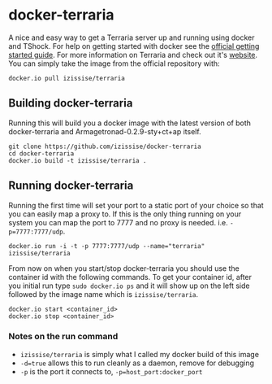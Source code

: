 # docker-terraria

A nice and easy way to get a Terraria server up and running using docker and TShock. For
help on getting started with docker see the [official getting started guide][0].
For more information on Terraria and check out it's [website][1].
You can simply take the image from the official repository with:

    docker.io pull izissise/terraria

## Building docker-terraria

Running this will build you a docker image with the latest version of both
docker-terraria and Armagetronad-0.2.9-sty+ct+ap itself.

    git clone https://github.com/izissise/docker-terraria
    cd docker-terraria
    docker.io build -t izissise/terraria .


## Running docker-terraria

Running the first time will set your port to a static port of your choice so
that you can easily map a proxy to. If this is the only thing running on your
system you can map the port to 7777 and no proxy is needed. i.e.
`-p=7777:7777/udp`.

    docker.io run -i -t -p 7777:7777/udp --name="terraria" izissise/terraria

From now on when you start/stop docker-terraria you should use the container id
with the following commands. To get your container id, after you initial run
type `sudo docker.io ps` and it will show up on the left side followed by the
image name which is `izissise/terraria`.

    docker.io start <container_id>
    docker.io stop <container_id>

### Notes on the run command

 + `izissise/terraria` is simply what I called my docker build of this image
 + `-d=true` allows this to run cleanly as a daemon, remove for debugging
 + `-p` is the port it connects to, `-p=host_port:docker_port`

[0]: http://www.docker.io/gettingstarted/
[1]: http://www.terraria.org/
